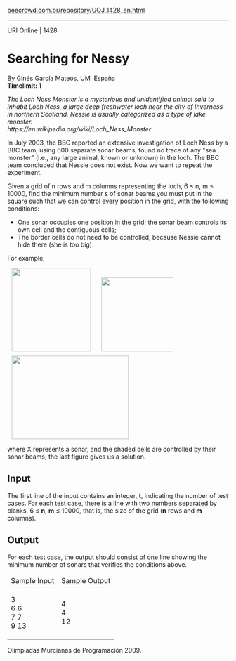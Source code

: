 <p><a href="https://www.beecrowd.com.br/repository/UOJ_1428_en.html">beecrowd.com.br/repository/UOJ_1428_en.html</a></p><hr>
<div>
<span>URI Online | 1428</span>
<h1>Searching for Nessy</h1>
<div>By Ginés García Mateos, UM <img src="https://resources.beecrowd.com.br/gallery/images/flags/es.gif" alt=""> España</div>
  <strong>Timelimit: 1</strong>
</div>
<div>
<div>
  <p><em>The Loch Ness Monster is a mysterious and unidentified animal said to inhabit Loch Ness, a large deep freshwater loch near the city of Inverness in northern Scotland. Nessie is usually categorized as a type of lake monster.</em><br>
  <em>https://en.wikipedia.org/wiki/Loch_Ness_Monster</em></p>
  <p>In July 2003, the BBC reported an extensive investigation of Loch Ness by a BBC team, using 600 separate sonar beams, found no trace of any "sea monster" (i.e., any large animal, known or unknown) in the loch. The BBC team concluded that Nessie does not exist. Now we want to repeat the experiment.</p>
  <p>Given a grid of n rows and m columns representing the loch, 6 ≤ n, m ≤ 10000, find the minimum number s of sonar beams you must put in the square such that we can control every position in the grid, with the following conditions:</p>
  <ul>
    <li>One sonar occupies one position in the grid; the sonar beam controls its own cell and the contiguous cells;</li>
    <li>The border cells do not need to be controlled, because Nessie cannot hide there (she is too big).</li>
  </ul>
  <p>For example,</p>
  <p><img alt="" src="https://resources.beecrowd.com.br/gallery/images/novos/Searching%20for%20Nessy_C.jpg" style="width: 180px; height: 190px; margin-left: 10px; margin-right: 10px;"> <img alt="" src="https://resources.beecrowd.com.br/gallery/images/novos/Searching%20for%20Nessy_A.gif" style="width: 164px; height: 168px; margin: 10px;"><img alt="" src="https://resources.beecrowd.com.br/gallery/images/novos/Searching%20for%20Nessy_C.gif" style="width: 266px; height: 190px; margin-left: 10px; margin-right: 10px;"></p>
  <p>where X represents a sonar, and the shaded cells are controlled by their sonar beams; the last figure gives us a solution.</p>
</div>
<h2>Input</h2>
<div>
  <p>The first line of the input contains an integer, <strong>t</strong>, indicating the number of test cases. For each test case, there is a line with two numbers separated by blanks, 6 ≤ <strong>n</strong>, <strong>m</strong> ≤ 10000, that is, the size of the grid (<strong>n</strong> rows and <strong>m</strong> columns).</p>
</div>
<h2>Output</h2>
<div>
  <p>For each test case, the output should consist of one line showing the minimum number of sonars that verifies the conditions above.</p>
</div>
<div></div>
  <table>
    <thead>
      <tr>
        <td>Sample Input</td>
        <td>Sample Output</td>
      </tr>
    </thead>
    <tbody>
      <tr>
        <td>
          <p>3<br>
           6 6<br>
           7 7<br>
           9 13</p>
        </td>
        <td>
          <p>4<br>
           4<br>
           12</p>
        </td>
      </tr>
    </tbody>
  </table>
  <p>
  Olimpiadas Murcianas de Programación 2009.</p>
</div>